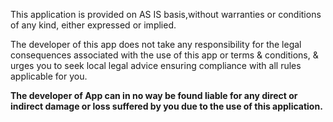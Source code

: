 <p>This application is provided on AS IS basis,without warranties or conditions of any kind, either expressed or implied. </p> 
            <p>The developer of this app does not take any responsibility for the legal consequences associated with the use of this app or terms & conditions,  
            & urges you to seek local legal advice ensuring compliance with all  
            rules applicable for you.</p><b>The developer of App can in no way be found liable  
            for any direct or indirect damage or loss suffered by you due to the use of this application.</b>
